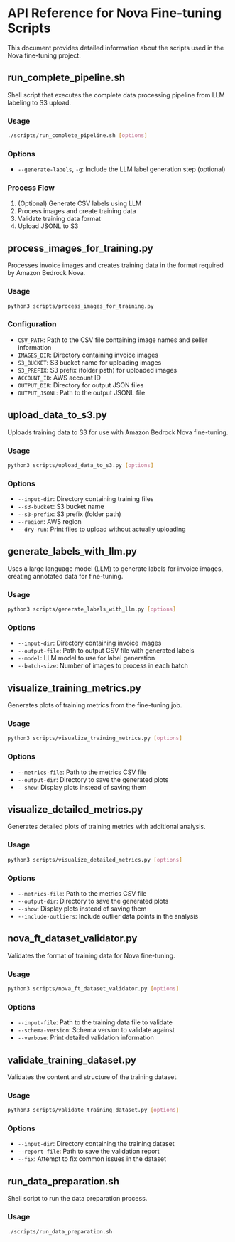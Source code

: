 # API Reference for Nova Fine-tuning Scripts

This document provides detailed information about the scripts used in the Nova fine-tuning project.

## run_complete_pipeline.sh

Shell script that executes the complete data processing pipeline from LLM labeling to S3 upload.

### Usage

```bash
./scripts/run_complete_pipeline.sh [options]
```

### Options

- `--generate-labels`, `-g`: Include the LLM label generation step (optional)

### Process Flow

1. (Optional) Generate CSV labels using LLM
2. Process images and create training data
3. Validate training data format
4. Upload JSONL to S3

## process_images_for_training.py

Processes invoice images and creates training data in the format required by Amazon Bedrock Nova.

### Usage

```bash
python3 scripts/process_images_for_training.py
```

### Configuration

- `CSV_PATH`: Path to the CSV file containing image names and seller information
- `IMAGES_DIR`: Directory containing invoice images
- `S3_BUCKET`: S3 bucket name for uploading images
- `S3_PREFIX`: S3 prefix (folder path) for uploaded images
- `ACCOUNT_ID`: AWS account ID
- `OUTPUT_DIR`: Directory for output JSON files
- `OUTPUT_JSONL`: Path to the output JSONL file

## upload_data_to_s3.py

Uploads training data to S3 for use with Amazon Bedrock Nova fine-tuning.

### Usage

```bash
python3 scripts/upload_data_to_s3.py [options]
```

### Options

- `--input-dir`: Directory containing training files
- `--s3-bucket`: S3 bucket name
- `--s3-prefix`: S3 prefix (folder path)
- `--region`: AWS region
- `--dry-run`: Print files to upload without actually uploading

## generate_labels_with_llm.py

Uses a large language model (LLM) to generate labels for invoice images, creating annotated data for fine-tuning.

### Usage

```bash
python3 scripts/generate_labels_with_llm.py [options]
```

### Options

- `--input-dir`: Directory containing invoice images
- `--output-file`: Path to output CSV file with generated labels
- `--model`: LLM model to use for label generation
- `--batch-size`: Number of images to process in each batch

## visualize_training_metrics.py

Generates plots of training metrics from the fine-tuning job.

### Usage

```bash
python3 scripts/visualize_training_metrics.py [options]
```

### Options

- `--metrics-file`: Path to the metrics CSV file
- `--output-dir`: Directory to save the generated plots
- `--show`: Display plots instead of saving them

## visualize_detailed_metrics.py

Generates detailed plots of training metrics with additional analysis.

### Usage

```bash
python3 scripts/visualize_detailed_metrics.py [options]
```

### Options

- `--metrics-file`: Path to the metrics CSV file
- `--output-dir`: Directory to save the generated plots
- `--show`: Display plots instead of saving them
- `--include-outliers`: Include outlier data points in the analysis

## nova_ft_dataset_validator.py

Validates the format of training data for Nova fine-tuning.

### Usage

```bash
python3 scripts/nova_ft_dataset_validator.py [options]
```

### Options

- `--input-file`: Path to the training data file to validate
- `--schema-version`: Schema version to validate against
- `--verbose`: Print detailed validation information

## validate_training_dataset.py

Validates the content and structure of the training dataset.

### Usage

```bash
python3 scripts/validate_training_dataset.py [options]
```

### Options

- `--input-dir`: Directory containing the training dataset
- `--report-file`: Path to save the validation report
- `--fix`: Attempt to fix common issues in the dataset

## run_data_preparation.sh

Shell script to run the data preparation process.

### Usage

```bash
./scripts/run_data_preparation.sh
```
